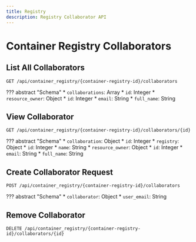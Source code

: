 ```yaml
---
title: Registry
description: Registry Collaborator API
---
```

# Container Registry Collaborators

## List All Collaborators

`GET /api/container_registry/{container-registry-id}/collaborators`

??? abstract "Schema"
    * `collaborations`: Array
        * `id`: Integer
        * `resource_owner`: Object
            * `id`: Integer
            * `email`: String
            * `full_name`: String

## View Collaborator

`GET /api/container_registry/{container-registry-id}/collaborators/{id}`

??? abstract "Schema"
    * `collaboration`: Object
        * `id`: Integer
        * `registry`: Object
            * `id`: Integer
            * `name`: String
    * `resource_owner`: Object
        * `id`: Integer
        * `email`: String
        * `full_name`: String

## Create Collaborator Request

`POST /api/container_registry/{container-registry-id}/collaborators`

??? abstract "Schema"
    * `collaborator`: Object
        * `user_email`: String

## Remove Collaborator

`DELETE /api/container_registry/{container-registry-id}/collaborators/{id}`
